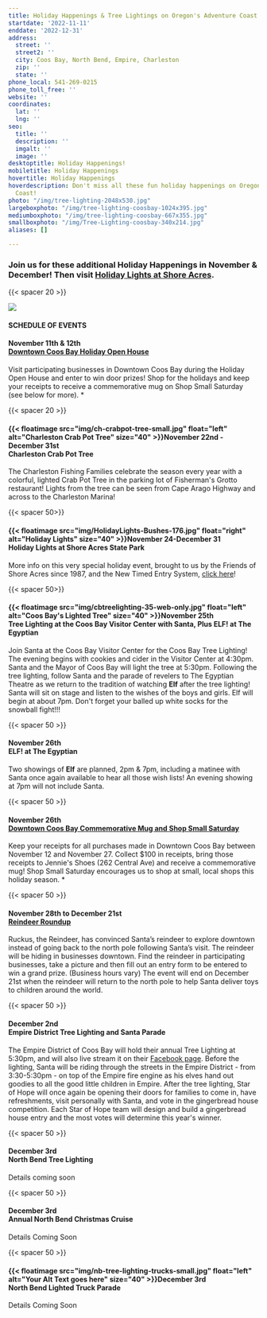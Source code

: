 ```yaml
---
title: Holiday Happenings & Tree Lightings on Oregon's Adventure Coast!
startdate: '2022-11-11'
enddate: '2022-12-31'
address:
  street: ''
  street2: ''
  city: Coos Bay, North Bend, Empire, Charleston
  zip: ''
  state: ''
phone_local: 541-269-0215
phone_toll_free: ''
website: ''
coordinates:
  lat: ''
  lng: ''
seo:
  title: ''
  description: ''
  imgalt: ''
  image: ''
desktoptitle: Holiday Happenings!
mobiletitle: Holiday Happenings
hovertitle: Holiday Happenings
hoverdescription: Don't miss all these fun holiday happenings on Oregon's Adventure
  Coast!
photo: "/img/tree-lighting-2048x530.jpg"
largeboxphoto: "/img/tree-lighting-coosbay-1024x395.jpg"
mediumboxphoto: "/img/tree-lighting-coosbay-667x355.jpg"
smallboxphoto: "/img/Tree-Lighting-coosbay-340x214.jpg"
aliases: []

---
```

### Join us for these additional Holiday Happenings in November & December! Then visit [**Holiday Lights at Shore Acres**](https://www.oregonsadventurecoast.com/event/annual-holiday-lights-at-shore-acres/)**.**

{{< spacer 20 >}}

![](/img/tree-lighting-2048x530.jpg)

#### SCHEDULE OF EVENTS

#### November 11th & 12th <br>[Downtown Coos Bay Holiday Open House](https://coosbaydowntown.org/holiday-events-in-downtown-2/)

Visit participating businesses in Downtown Coos Bay during the Holiday Open House and enter to win door prizes! Shop for the holidays and keep your receipts to receive a commemorative mug on Shop Small Saturday (see below for more). *

{{< spacer 20 >}}

#### {{< floatimage src="img/ch-crabpot-tree-small.jpg" float="left" alt="Charleston Crab Pot Tree" size="40" >}}November 22nd - December 31st<br>Charleston Crab Pot Tree

The Charleston Fishing Families celebrate the season every year with a colorful, lighted Crab Pot Tree in the parking lot of Fisherman's Grotto restaurant!  Lights from the tree can be seen from Cape Arago Highway and across to the Charleston Marina!

{{< spacer 50>}}

#### {{< floatimage src="img/HolidayLights-Bushes-176.jpg" float="right" alt="Holiday Lights" size="40" >}}November 24-December 31 <br>Holiday Lights at Shore Acres State Park

More info on this very special holiday event, brought to us by the Friends of Shore Acres since 1987, and the New Timed Entry System, [click here](/event/annual-holiday-lights-at-shore-acres/)!

{{< spacer 50>}}

#### {{< floatimage src="img/cbtreelighting-35-web-only.jpg" float="left" alt="Coos Bay's Lighted Tree" size="40" >}}November 25th <br>Tree Lighting at the Coos Bay Visitor Center with Santa, Plus ELF! at The Egyptian

Join Santa at the Coos Bay Visitor Center for the Coos Bay Tree Lighting! The evening begins with cookies and cider in the Visitor Center at 4:30pm. Santa and the Mayor of Coos Bay will light the tree at 5:30pm. Following the tree lighting, follow Santa and the parade of revelers to The Egyptian Theatre as we return to the tradition of watching **Elf** after the tree lighting! Santa will sit on stage and listen to the wishes of the boys and girls. Elf will begin at about 7pm. Don't forget your balled up white socks for the snowball fight!!!

{{< spacer 50 >}}

#### November 26th <br>ELF! at The Egyptian

Two showings of **Elf** are planned, 2pm & 7pm, including a matinee with Santa once again available to hear all those wish lists! An evening showing at 7pm will not include Santa.

{{< spacer 50 >}}

#### November 26th <br>[Downtown Coos Bay Commemorative Mug and Shop Small Saturday](https://coosbaydowntown.org/holiday-events-in-downtown-2/)

Keep your receipts for all purchases made in Downtown Coos Bay between November 12 and November 27. Collect $100 in receipts, bring those receipts to Jennie's Shoes (262 Central Ave) and receive a commemorative mug! Shop Small Saturday encourages us to shop at small, local shops this holiday season. *

{{< spacer 50 >}}

#### November 28th to December 21st<br>[**Reindeer Roundup**]()

Ruckus, the Reindeer, has convinced Santa’s reindeer to explore downtown instead of going back to the north pole following Santa’s visit. The reindeer will be hiding in businesses downtown. Find the reindeer in participating businesses, take a picture and then fill out an entry form to be entered to win a grand prize. (Business hours vary) The event will end on December 21st when the reindeer will return to the north pole to help Santa deliver toys to children around the world.

{{< spacer 50 >}}

#### December 2nd <br>Empire District Tree Lighting and Santa Parade

The Empire District of Coos Bay will hold their annual Tree Lighting at 5:30pm, and will also live stream it on their [Facebook page](https://www.facebook.com/Community-Coalition-of-Empire-CCE-110984147408194). Before the lighting, Santa will be riding through the streets in the Empire District - from 3:30-5:30pm - on top of the Empire fire engine as his elves hand out goodies to all the good little children in Empire. After the tree lighting, Star of Hope will once again be opening their doors for families to come in, have refreshments, visit personally with Santa, and vote in the gingerbread house competition. Each Star of Hope team will design and build a gingerbread house entry and the most votes will determine this year's winner.

{{< spacer 50 >}}

#### December 3rd <br>North Bend Tree Lighting

Details coming soon

{{< spacer 50 >}}

#### December 3rd <br>Annual North Bend Christmas Cruise

Details Coming Soon

{{< spacer 50 >}}

#### {{< floatimage src="img/nb-tree-lighting-trucks-small.jpg" float="left" alt="Your Alt Text goes here" size="40" >}}December 3rd <br>North Bend Lighted Truck Parade

Details Coming Soon